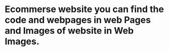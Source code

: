 # Ecommerse website you can find the code and webpages in web Pages and Images of website in Web Images.
